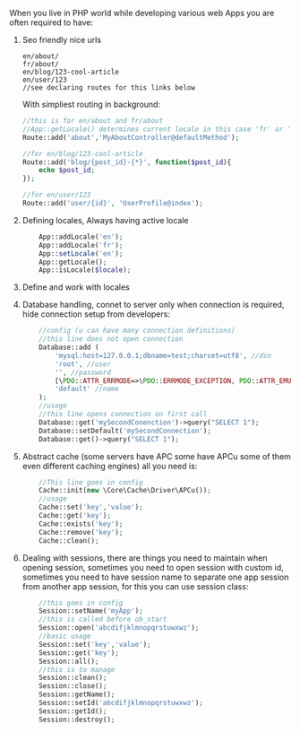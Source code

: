 When you live in PHP world while developing various web Apps you are often required to have:
1. Seo friendly nice urls

    ```
    en/about/
    fr/about/
    en/blog/123-cool-article
    en/user/123
    //see declaring routes for this links below
    ```

    With simpliest routing in background:

    ```php
    //this is for en/about and fr/about
    //App::getLocale() determines current locale in this case 'fr' or 'en'
    Route::add('about','MyAboutController@defaultMethod');

    //for en/blog/123-cool-article
    Route::add('blog/{post_id}-{*}', function($post_id){
        echo $post_id;
    });

    //for en/user/123
    Route::add('user/{id}', 'UserProfile@index');
    ```


2. Defining locales, Always having active locale

    ```php
        App::addLocale('en');
        App::addLocale('fr');
        App::setLocale('en');
        App::getLocale();
        App::isLocale($locale);
    ```

3. Define and work with locales

4. Database handling, connet to server only when connection is required, hide connection setup from developers:

    ```php
        //config (u can have many connection definitions)
        //this line does not open connection
        Database::add (
            'mysql:host=127.0.0.1;dbname=test;charset=utf8', //dsn
            'root', //user
            '', //password
            [\PDO::ATTR_ERRMODE=>\PDO::ERRMODE_EXCEPTION, PDO::ATTR_EMULATE_PREPARES=>false], //options
            'default' //name
        );
        //usage
        //this line opens connection on first call
        Database::get('mySecondConenction')->query("SELECT 1");
        Database::setDefault('mySecondConnection');
        Database::get()->query("SELECT 1");
    ```

5. Abstract cache (some servers have APC some have APCu some of them even different caching engines) all you need is:

    ```php
        //This line goes in config
        Cache::init(new \Core\Cache\Driver\APCu());
        //usage
        Cache::set('key','value');
        Cache::get('key');
        Cache::exists('key');
        Cache::remove('key');
        Cache::clean();
    ```

6. Dealing with sessions, there are things you need to maintain when opening session, sometimes you need to open session with custom id, sometimes you need to have session name to separate one app session from another app session, for this you can use session class:

    ```php
        //this goes in config
        Session::setName('myApp');
        //this is called before ob_start
        Session::open('abcdifjklmnopqrstuwxwz');
        //basic usage
        Session::set('key','value');
        Session::get('key');
        Session::all();
        //this is to manage
        Session::clean();
        Session::close();
        Session::getName();
        Session::setId('abcdifjklmnopqrstuwxwz');
        Session::getId();
        Session::destroy();
    ```
